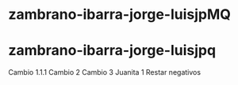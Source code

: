 # zambrano-ibarra-jorge-luisjpMQ
# zambrano-ibarra-jorge-luisjpq
Cambio 1.1.1
Cambio 2
Cambio 3
Juanita 1
Restar negativos

